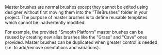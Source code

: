 Master brushes are normal brushes except they cannot be edited using designer without
first moving them into the "TileBrushes" folder in your project. The purpose of master
brushes is to define reusable templates which cannot be inadvertently modified.

For example, the provided "Smooth Platform" master brushes can be reused by creating new
alias brushes like the "Grass" and "Cave" ones provided. Master brushes can be duplicated
when greater control is needed (i.e. to add/remove orientations and variations).
